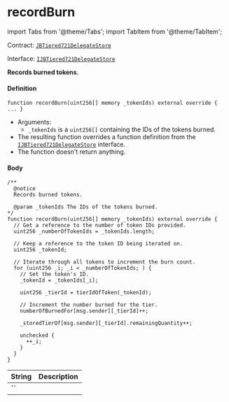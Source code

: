 # recordBurn

import Tabs from '@theme/Tabs';
import TabItem from '@theme/TabItem';

Contract: [`JBTiered721DelegateStore`](/dev/api/contracts/or-delegates/jbtiered721delegatestore)

Interface: [`IJBTiered721DelegateStore`](/dev/api/interfaces/ijbtiered721delegatestore)

**Records burned tokens.**

<Tabs>
<TabItem value="Step by step" label="Step by step">

#### Definition

```
function recordBurn(uint256[] memory _tokenIds) external override { ... }
```

- Arguments:
  - `_tokenIds` is a `uint256[]` containing the IDs of the tokens burned.
- The resulting function overrides a function definition from the [`IJBTiered721DelegateStore`](/dev/api/interfaces/ijbtiered721delegatestore) interface.
- The function doesn't return anything.

#### Body

</TabItem>

<TabItem value="Code" label="Code">

```
/** 
  @notice
  Records burned tokens.

  @param _tokenIds The IDs of the tokens burned.
*/
function recordBurn(uint256[] memory _tokenIds) external override {
  // Get a reference to the number of token IDs provided.
  uint256 _numberOfTokenIds = _tokenIds.length;

  // Keep a reference to the token ID being iterated on.
  uint256 _tokenId;

  // Iterate through all tokens to increment the burn count.
  for (uint256 _i; _i < _numberOfTokenIds; ) {
    // Set the token's ID.
    _tokenId = _tokenIds[_i];

    uint256 _tierId = tierIdOfToken(_tokenId);

    // Increment the number burned for the tier.
    numberOfBurnedFor[msg.sender][_tierId]++;

    _storedTierOf[msg.sender][_tierId].remainingQuantity++;

    unchecked {
      ++_i;
    }
  }
}
```

</TabItem>

<TabItem value="Errors" label="Errors">

|String|Description|
|-|-|
|**``**||

</TabItem>

<TabItem value="Bug bounty" label="Bug bounty">

</TabItem>
</Tabs>


